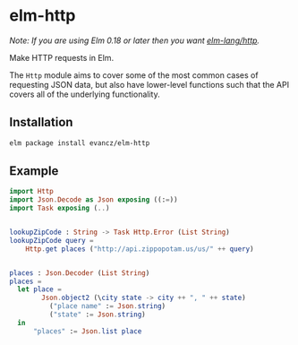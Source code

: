 # elm-http

*Note: If you are using Elm 0.18 or later then you want [elm-lang/http](http://package.elm-lang.org/packages/elm-lang/http/latest).*

Make HTTP requests in Elm.

The `Http` module aims to cover some of the most common cases of requesting
JSON data, but also have lower-level functions such that the API covers all
of the underlying functionality.

## Installation
```sh
elm package install evancz/elm-http
```

## Example

```elm
import Http
import Json.Decode as Json exposing ((:=))
import Task exposing (..)


lookupZipCode : String -> Task Http.Error (List String)
lookupZipCode query =
    Http.get places ("http://api.zippopotam.us/us/" ++ query)


places : Json.Decoder (List String)
places =
  let place =
        Json.object2 (\city state -> city ++ ", " ++ state)
          ("place name" := Json.string)
          ("state" := Json.string)
  in
      "places" := Json.list place
```
